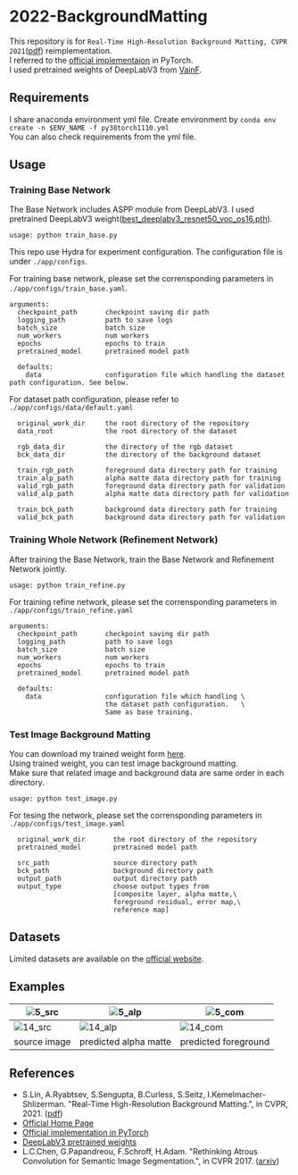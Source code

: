 # 2022-BackgroundMatting
This repository is for `Real-Time High-Resolution Background Matting, CVPR 2021`([pdf](https://openaccess.thecvf.com/content/CVPR2021/papers/Lin_Real-Time_High-Resolution_Background_Matting_CVPR_2021_paper.pdf)) reimplementation.  
I referred to the [official implementaion](https://github.com/PeterL1n/BackgroundMattingV2) in PyTorch.  
I used pretrained weights of DeepLabV3 from [VainF](https://github.com/VainF/DeepLabV3Plus-Pytorch).

## Requirements
I share anaconda environment yml file.
Create environment by `conda env create -n $ENV_NAME -f py38torch1110.yml`  
You can also check requirements from the yml file.

## Usage
### Training Base Network
The Base Network includes ASPP module from DeepLabV3. I used pretrained DeepLabV3 weight([best_deeplabv3_resnet50_voc_os16.pth](https://www.dropbox.com/sh/w3z9z8lqpi8b2w7/AAB0vkl4F5vy6HdIhmRCTKHSa?dl=0)).

```
usage: python train_base.py
```

This repo use Hydra for experiment configuration. The configuration file is under `./app/configs`.

For training base network, please set the corrensponding parameters in `./app/configs/train_base.yaml`.

```
arguments:
  checkpoint_path       checkpoint saving dir path
  logging_path          path to save logs
  batch_size            batch size
  num_workers           num workers
  epochs                epochs to train
  pretrained_model      pretrained model path

  defaults:
    data                configuration file which handling the dataset path configuration. See below.
```

For dataset path configuration, please refer to `./app/configs/data/default.yaml`

```
  original_work_dir     the root directory of the repository
  data_root             the root directory of the dataset

  rgb_data_dir          the directory of the rgb dataset
  bck_data_dir          the directory of the background dataset

  train_rgb_path        foreground data directory path for training
  train_alp_path        alpha matte data directory path for training
  valid_rgb_path        foreground data directory path for validation
  valid_alp_path        alpha matte data directory path for validation

  train_bck_path        background data directory path for training
  valid_bck_path        background data directory path for validation

```


### Training Whole Network (Refinement Network)
After training the Base Network, train the Base Network and Refinement Network jointly.

```
usage: python train_refine.py
```

For training refine network, please set the corrensponding parameters in `./app/configs/train_refine.yaml`

```
arguments:
  checkpoint_path       checkpoint saving dir path
  logging_path          path to save logs
  batch_size            batch size
  num_workers           num workers
  epochs                epochs to train
  pretrained_model      pretrained model path

  defaults:
    data                configuration file which handling \
                        the dataset path configuration.   \
                        Same as base training.
```

### Test Image Background Matting
You can download my trained weight form [here](https://drive.google.com/drive/folders/1UnoNk7fp44PyDsyfdnIc6-wAzNxP9xgn?usp=sharing).  
Using trained weight, you can test image background matting.  
Make sure that related image and background data are same order in each directory.

```
usage: python test_image.py
```

For tesing the network, please set the corrensponding parameters in `./app/configs/test_image.yaml`

```
  original_work_dir       the root directory of the repository
  pretrained_model        pretrained model path

  src_path                source directory path
  bck_path                background directory path
  output_path             output directory path
  output_type             choose output types from
                          [composite layer, alpha matte,\
                          foreground residual, error map,\
                          reference map]
```

## Datasets
Limited datasets are available on the [official website](https://grail.cs.washington.edu/projects/background-matting-v2/#/datasets).

## Examples
|![5_src](https://user-images.githubusercontent.com/45582330/172120943-d560d03d-e7a7-4931-af07-b9e1f4da74ed.png)|![5_alp](https://user-images.githubusercontent.com/45582330/172120967-5283aee2-3654-48a1-b8d8-0414c7128e2c.jpg)|![5_com](https://user-images.githubusercontent.com/45582330/172121008-cc32b344-95bc-44d0-b649-be646bb54778.png)|
|---|---|---|
|![14_src](https://user-images.githubusercontent.com/45582330/172121415-de1a4ceb-5b23-44d1-b081-fd6a21520543.png)|![14_alp](https://user-images.githubusercontent.com/45582330/172121437-96f10d1d-828f-428c-9828-5e977d5d6ce4.jpg)|![14_com](https://user-images.githubusercontent.com/45582330/172121451-19b902eb-8ef7-403d-b44f-d17e557b3037.png)|
|source image|predicted alpha matte|predicted foreground|

## References
- S.Lin, A.Ryabtsev, S.Sengupta, B.Curless, S.Seitz, I.Kemelmacher-Shlizerman. "Real-Time High-Resolution Background Matting.", in CVPR, 2021. ([pdf](https://openaccess.thecvf.com/content/CVPR2021/papers/Lin_Real-Time_High-Resolution_Background_Matting_CVPR_2021_paper.pdf))
- [Official Home Page](https://grail.cs.washington.edu/projects/background-matting-v2/#/)
- [Official implementation in PyTorch](https://github.com/PeterL1n/BackgroundMattingV2)
- [DeepLabV3 pretrained weights](https://github.com/VainF/DeepLabV3Plus-Pytorch)
- L.C.Chen, G.Papandreou, F.Schroff, H.Adam. "Rethinking Atrous Convolution for Semantic Image Segmentation.", in CVPR 2017. ([arxiv](https://arxiv.org/abs/1706.05587))
